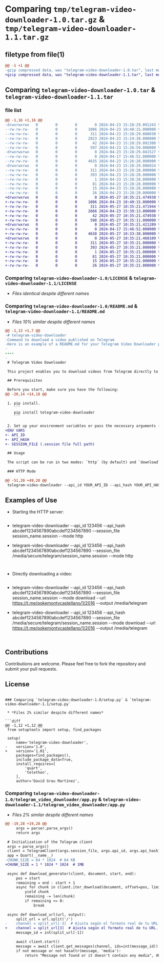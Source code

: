 # Comparing `tmp/telegram-video-downloader-1.0.tar.gz` & `tmp/telegram-video-downloader-1.1.tar.gz`

## filetype from file(1)

```diff
@@ -1 +1 @@
-gzip compressed data, was "telegram-video-downloader-1.0.tar", last modified: Tue Apr 23 15:28:29 2024, max compression
+gzip compressed data, was "telegram-video-downloader-1.1.tar", last modified: Mon May 27 10:35:21 2024, max compression
```

## Comparing `telegram-video-downloader-1.0.tar` & `telegram-video-downloader-1.1.tar`

### file list

```diff
@@ -1,16 +1,16 @@
-drwxrwxrwx   0        0        0        0 2024-04-23 15:28:29.091243 telegram-video-downloader-1.0/
--rw-rw-rw-   0        0        0     1086 2024-04-23 10:40:15.000000 telegram-video-downloader-1.0/LICENSE
--rw-rw-rw-   0        0        0      311 2024-04-23 15:28:29.088030 telegram-video-downloader-1.0/PKG-INFO
--rw-rw-rw-   0        0        0     2823 2024-04-23 15:24:38.000000 telegram-video-downloader-1.0/README.md
--rw-rw-rw-   0        0        0       42 2024-04-23 15:28:29.092308 telegram-video-downloader-1.0/setup.cfg
--rw-rw-rw-   0        0        0      597 2024-04-23 15:26:59.000000 telegram-video-downloader-1.0/setup.py
-drwxrwxrwx   0        0        0        0 2024-04-23 15:28:29.041527 telegram-video-downloader-1.0/telegram_video_downloader/
--rw-rw-rw-   0        0        0        0 2024-04-17 15:46:52.000000 telegram-video-downloader-1.0/telegram_video_downloader/__init__.py
--rw-rw-rw-   0        0        0     4635 2024-04-23 15:26:28.000000 telegram-video-downloader-1.0/telegram_video_downloader/app.py
-drwxrwxrwx   0        0        0        0 2024-04-23 15:28:29.086024 telegram-video-downloader-1.0/telegram_video_downloader.egg-info/
--rw-rw-rw-   0        0        0      311 2024-04-23 15:28:28.000000 telegram-video-downloader-1.0/telegram_video_downloader.egg-info/PKG-INFO
--rw-rw-rw-   0        0        0      393 2024-04-23 15:28:28.000000 telegram-video-downloader-1.0/telegram_video_downloader.egg-info/SOURCES.txt
--rw-rw-rw-   0        0        0        1 2024-04-23 15:28:28.000000 telegram-video-downloader-1.0/telegram_video_downloader.egg-info/dependency_links.txt
--rw-rw-rw-   0        0        0       81 2024-04-23 15:28:28.000000 telegram-video-downloader-1.0/telegram_video_downloader.egg-info/entry_points.txt
--rw-rw-rw-   0        0        0       15 2024-04-23 15:28:28.000000 telegram-video-downloader-1.0/telegram_video_downloader.egg-info/requires.txt
--rw-rw-rw-   0        0        0       26 2024-04-23 15:28:28.000000 telegram-video-downloader-1.0/telegram_video_downloader.egg-info/top_level.txt
+drwxrwxrwx   0        0        0        0 2024-05-27 10:35:21.474938 telegram-video-downloader-1.1/
+-rw-rw-rw-   0        0        0     1086 2024-04-23 10:40:15.000000 telegram-video-downloader-1.1/LICENSE
+-rw-rw-rw-   0        0        0      311 2024-05-27 10:35:21.471944 telegram-video-downloader-1.1/PKG-INFO
+-rw-rw-rw-   0        0        0     2666 2024-04-23 15:39:13.000000 telegram-video-downloader-1.1/README.md
+-rw-rw-rw-   0        0        0       42 2024-05-27 10:35:21.474938 telegram-video-downloader-1.1/setup.cfg
+-rw-rw-rw-   0        0        0      598 2024-05-27 10:35:11.000000 telegram-video-downloader-1.1/setup.py
+drwxrwxrwx   0        0        0        0 2024-05-27 10:35:21.421289 telegram-video-downloader-1.1/telegram_video_downloader/
+-rw-rw-rw-   0        0        0        0 2024-04-17 15:46:52.000000 telegram-video-downloader-1.1/telegram_video_downloader/__init__.py
+-rw-rw-rw-   0        0        0     4638 2024-05-27 10:33:38.000000 telegram-video-downloader-1.1/telegram_video_downloader/app.py
+drwxrwxrwx   0        0        0        0 2024-05-27 10:35:21.468109 telegram-video-downloader-1.1/telegram_video_downloader.egg-info/
+-rw-rw-rw-   0        0        0      311 2024-05-27 10:35:21.000000 telegram-video-downloader-1.1/telegram_video_downloader.egg-info/PKG-INFO
+-rw-rw-rw-   0        0        0      393 2024-05-27 10:35:21.000000 telegram-video-downloader-1.1/telegram_video_downloader.egg-info/SOURCES.txt
+-rw-rw-rw-   0        0        0        1 2024-05-27 10:35:21.000000 telegram-video-downloader-1.1/telegram_video_downloader.egg-info/dependency_links.txt
+-rw-rw-rw-   0        0        0       81 2024-05-27 10:35:21.000000 telegram-video-downloader-1.1/telegram_video_downloader.egg-info/entry_points.txt
+-rw-rw-rw-   0        0        0       15 2024-05-27 10:35:21.000000 telegram-video-downloader-1.1/telegram_video_downloader.egg-info/requires.txt
+-rw-rw-rw-   0        0        0       26 2024-05-27 10:35:21.000000 telegram-video-downloader-1.1/telegram_video_downloader.egg-info/top_level.txt
```

### Comparing `telegram-video-downloader-1.0/LICENSE` & `telegram-video-downloader-1.1/LICENSE`

 * *Files identical despite different names*

### Comparing `telegram-video-downloader-1.0/README.md` & `telegram-video-downloader-1.1/README.md`

 * *Files 10% similar despite different names*

```diff
@@ -1,13 +1,7 @@
-# telegram-video-downloader
-Command to download a video published on Telegram
-Here is an example of a README.md for your Telegram Video Downloader project using Quart and Telethon, translated into English. Modify the details as necessary for your specific project.
-
----
-
 # Telegram Video Downloader
 
 This project enables you to download videos from Telegram directly to your computer, either via an HTTP API or by running the script in direct download mode. It utilizes Quart, an asynchronous Python framework, and Telethon, a Telegram client library.
 
 ## Prerequisites
 
 Before you start, make sure you have the following:
@@ -20,14 +14,18 @@
 
 1. pip install.
    ```
    pip install telegram-video-downloader
    ```
 
 2. Set up your environment variables or pass the necessary arguments (`api_id`, `api_hash`, `session_file`) to the script.
+ENV VARS
+- API_ID
+- API_HASH
+- SESSION_FILE (.session file full path)
 
 ## Usage
 
 The script can be run in two modes: `http` (by default) and `download`.
 
 ### HTTP Mode
 
@@ -51,20 +49,20 @@
 telegram-video-downloader --api_id YOUR_API_ID --api_hash YOUR_API_HASH --session_file PATH_TO_YOUR_SESSION_FILE --mode download --url TELEGRAM_VIDEO_URL --output OUTPUT_FOLDER
 ```
 
 ## Examples of Use
 
 - Starting the HTTP server:
   ```
-  telegram-video-downloader --api_id 123456 --api_hash abcdef1234567890abcdef1234567890 --session_file session_name.session --mode http
+  telegram-video-downloader --api_id 123456 --api_hash abcdef1234567890abcdef1234567890 --session_file /media/secure/telegram/session_name.session --mode http
   ```
 
 - Directly downloading a video:
   ```
-  telegram-video-downloader --api_id 123456 --api_hash abcdef1234567890abcdef1234567890 --session_file session_name.session --mode download --url https://t.me/pokemontvcastellano/1/2016 --output /media/telegram
+  telegram-video-downloader --api_id 123456 --api_hash abcdef1234567890abcdef1234567890 --session_file /media/secure/telegram/session_name.session --mode download --url https://t.me/pokemontvcastellano/1/2016 --output /media/telegram
   ```
 
 ## Contributions
 
 Contributions are welcome. Please feel free to fork the repository and submit your pull requests.
 
 ## License
```

### Comparing `telegram-video-downloader-1.0/setup.py` & `telegram-video-downloader-1.1/setup.py`

 * *Files 2% similar despite different names*

```diff
@@ -1,12 +1,12 @@
 from setuptools import setup, find_packages
 
 setup(
     name='telegram-video-downloader',
-    version='1.0',
+    version='1.01',
     packages=find_packages(),
     include_package_data=True,
     install_requires=[
         'quart',
         'telethon',
     ],
     author='David Grau Martínez',
```

### Comparing `telegram-video-downloader-1.0/telegram_video_downloader/app.py` & `telegram-video-downloader-1.1/telegram_video_downloader/app.py`

 * *Files 2% similar despite different names*

```diff
@@ -19,28 +19,28 @@
     args = parser.parse_args()
     return args
 
 # Initialization of the Telegram client
 args = parse_args()
 client = TelegramClient(args.session_file, args.api_id, args.api_hash)
 app = Quart(__name__)
-CHUNK_SIZE = 64 * 1024  # 64 KB
+CHUNK_SIZE = 1 * 1024 * 1024  # 1MB
 
 async def download_generator(client, document, start, end):
     pos = start
     remaining = end - start + 1
     async for chunk in client.iter_download(document, offset=pos, limit=remaining):
         yield chunk
         remaining -= len(chunk)
         if remaining <= 0:
             break
 
 async def download_url(url, output):
     split_url = url.split('/')
-    channel = split_url[-3]  # Ajusta según el formato real de tu URL.
+    channel = split_url[3]  # Ajusta según el formato real de tu URL.
     message_id = int(split_url[-1])
 
     await client.start()
     message = await client.get_messages(channel, ids=int(message_id))
     if not message or not hasattr(message, 'media'):
         return "Message not found or it doesn't contain any media", 404
```

